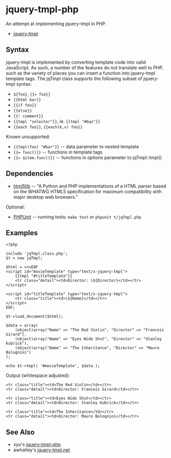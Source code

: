 jquery-tmpl-php
===============

An attempt at implementing jquery-tmpl in PHP.

* [jquery-tmpl](http://github.com/jquery/jquery-tmpl)

Syntax
------

jquery-tmpl is implemented by converting template code into valid JavaScript. As such, a number of the features do not translate well to PHP, such as the variety of places you can insert a function into jquery-tmpl template tags. The jqTmpl class supports the following subset of jquery-tmpl syntax:

* `${foo}`, `{{= foo}}`
* `{{html bar}}`
* `{{if foo}}`
* `{{else}}`
* `{{! comment}}`
* `{{tmpl "selector"}}`, ie. `{{tmpl "#baz"}}`
* `{{each foo}}`, `{{each(k,v) foo}}`

Known unsupported:

* `{{tmpl(foo) "#bar"}}` -- data parameter to nested template
* `{{= func()}}` -- functions in template tags
* `{{= $item.func()}}` -- functions in options parameter to jqTmpl::tmpl()

Dependencies
------------

* [html5lib](http://code.google.com/p/html5lib/) -- "A Python and PHP implementations of a HTML parser based on the WHATWG HTML5 specification for maximum compatibility with major desktop web browsers."

Optional:

* [PHPUnit](http://www.phpunit.de/) -- running tests: `make test` or `phpunit t/jqTmpl.php`

Examples
--------

	<?php

	include 'jqTmpl.class.php';
	$t = new jqTmpl;

	$html = <<<EOF
	<script id="movieTemplate" type="text/x-jquery-tmpl"> 
		{{tmpl "#titleTemplate"}}
		<tr class="detail"><td>Director: \${Director}</td></tr>
	</script>

	<script id="titleTemplate" type="text/x-jquery-tmpl"> 
		<tr class="title"><td>\${Name}</td></tr>
	</script>
	EOF;

	$t->load_document($html);

	$data = array(
		(object)array("Name" => "The Red Violin", "Director" => "Francois Girard"),
		(object)array("Name" => "Eyes Wide Shut", "Director" => "Stanley Kubrick"),
		(object)array("Name" => "The Inheritance", "Director" => "Mauro Bolognini")
	);

	echo $t->tmpl( '#movieTemplate', $data );

Output (whitespace adjusted):

	<tr class="title"><td>The Red Violin</td></tr>
	<tr class="detail"><td>Director: Francois Girard</td></tr>

	<tr class="title"><td>Eyes Wide Shut</td></tr>
	<tr class="detail"><td>Director: Stanley Kubrick</td></tr>

	<tr class="title"><td>The Inheritance</td></tr>
	<tr class="detail"><td>Director: Mauro Bolognini</td></tr>

See Also
--------

* xyu's [jquery-tmpl-php](http://github.com/xyu/jquery-tmpl-php)
* awhatley's [jquery-tmpl.net](http://github.com/awhatley/jquery-tmpl.net)

